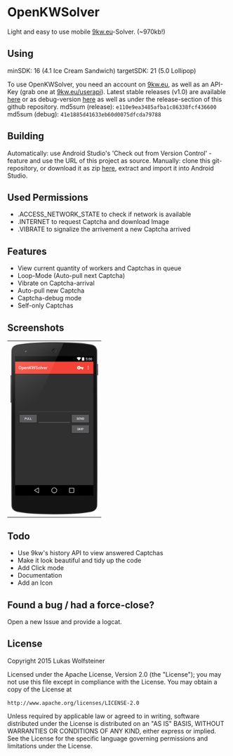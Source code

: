 OpenKWSolver
============

Light and easy to use mobile [9kw.eu](http://www.9kw.eu/)-Solver. (~970kb!)

Using
-----

minSDK: 16 (4.1 Ice Cream Sandwich)
targetSDK: 21 (5.0 Lollipop)

To use OpenKWSolver, you need an account on [9kw.eu](http://www.9kw.eu/), as well as an API-Key (grab one at [9kw.eu/userapi](http://www.9kw.eu/userapi.html)).
Latest stable releases (v1.0) are available [here](https://github.com/dotWee/OpenKWSolver/blob/master/app-release.apk?raw=true) or as debug-version [here](https://github.com/dotWee/OpenKWSolver/blob/master/app-debug.apk?raw=true) as well as under the release-section of this github repository.
md5sum (release): <code>e110e9ea3485afba1c86338fcf436600</code>
md5sum (debug): <code>41e1885d41633eb60d0075dfcda79788</code>

Building
--------

Automatically: use Android Studio's 'Check out from Version Control' - feature and use the URL of this project as source.
Manually: clone this git-repository, or download it as zip [here](https://github.com/dotwee/OpenKWSolver/archive/master.zip), extract and import it into Android Studio.

Used Permissions
----------------

+ .ACCESS_NETWORK_STATE to check if network is available
+ .INTERNET to request Captcha and download Image
+ .VIBRATE to signalize the arrivement a new Captcha arrived

Features
--------

+ View current quantity of workers and Captchas in queue
+ Loop-Mode (Auto-pull next Captcha)
+ Vibrate on Captcha-arrival
+ Auto-pull new Captcha
+ Captcha-debug mode
+ Self-only Captchas

Screenshots
-----------

<table style="border: 0px;">
<tr>
<td><img width="200px" src="Screenshot.png" /></td>
</tr>
</table>

Todo
----

+ Use 9kw's history API to view answered Captchas
+ Make it look beautiful and tidy up the code
+ Add Click mode
+ Documentation
+ Add an Icon

Found a bug / had a force-close?
--------------------------------

Open a new Issue and provide a logcat.

License
-------

Copyright 2015 Lukas Wolfsteiner

Licensed under the Apache License, Version 2.0 (the "License");
you may not use this file except in compliance with the License.
You may obtain a copy of the License at

    http://www.apache.org/licenses/LICENSE-2.0

Unless required by applicable law or agreed to in writing, software
distributed under the License is distributed on an "AS IS" BASIS,
WITHOUT WARRANTIES OR CONDITIONS OF ANY KIND, either express or implied.
See the License for the specific language governing permissions and
limitations under the License.